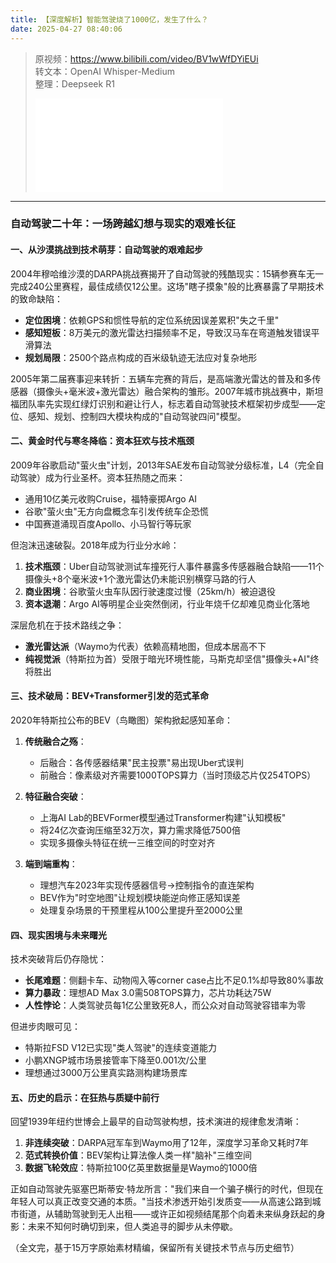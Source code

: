 ```yaml
---
title: 【深度解析】智能驾驶烧了1000亿，发生了什么？
date: 2025-04-27 08:40:06
---
```


> 原视频：https://www.bilibili.com/video/BV1wWfDYiEUi<br>转文本：OpenAI Whisper-Medium<br>整理：Deepseek R1
>
> <iframe src="//player.bilibili.com/player.html?bvid=BV1wWfDYiEUi&autoplay=0" scrolling="no" border="0" frameborder="no" framespacing="0" allowfullscreen="true"></iframe>

---

### 自动驾驶二十年：一场跨越幻想与现实的艰难长征

#### 一、从沙漠挑战到技术萌芽：自动驾驶的艰难起步
2004年穆哈维沙漠的DARPA挑战赛揭开了自动驾驶的残酷现实：15辆参赛车无一完成240公里赛程，最佳成绩仅12公里。这场"瞎子摸象"般的比赛暴露了早期技术的致命缺陷：
- **定位困境**：依赖GPS和惯性导航的定位系统因误差累积"失之千里"
- **感知短板**：8万美元的激光雷达扫描频率不足，导致汉马车在弯道触发错误平滑算法
- **规划局限**：2500个路点构成的百米级轨迹无法应对复杂地形

2005年第二届赛事迎来转折：五辆车完赛的背后，是高端激光雷达的普及和多传感器（摄像头+毫米波+激光雷达）融合架构的雏形。2007年城市挑战赛中，斯坦福团队率先实现红绿灯识别和避让行人，标志着自动驾驶技术框架初步成型——定位、感知、规划、控制四大模块构成的"自动驾驶四问"模型。

#### 二、黄金时代与寒冬降临：资本狂欢与技术瓶颈
2009年谷歌启动"萤火虫"计划，2013年SAE发布自动驾驶分级标准，L4（完全自动驾驶）成为行业圣杯。资本狂热随之而来：
- 通用10亿美元收购Cruise，福特豪掷Argo AI
- 谷歌"萤火虫"无方向盘概念车引发传统车企恐慌
- 中国赛道涌现百度Apollo、小马智行等玩家

但泡沫迅速破裂。2018年成为行业分水岭：
1. **技术瓶颈**：Uber自动驾驶测试车撞死行人事件暴露多传感器融合缺陷——11个摄像头+8个毫米波+1个激光雷达仍未能识别横穿马路的行人
2. **商业困境**：谷歌萤火虫车队因行驶速度过慢（25km/h）被迫退役
3. **资本退潮**：Argo AI等明星企业突然倒闭，行业年烧千亿却难见商业化落地

深层危机在于技术路线之争：
- **激光雷达派**（Waymo为代表）依赖高精地图，但成本居高不下
- **纯视觉派**（特斯拉为首）受限于暗光环境性能，马斯克却坚信"摄像头+AI"终将胜出

#### 三、技术破局：BEV+Transformer引发的范式革命
2020年特斯拉公布的BEV（鸟瞰图）架构掀起感知革命：
1. **传统融合之殇**：
   - 后融合：各传感器结果"民主投票"易出现Uber式误判
   - 前融合：像素级对齐需要1000TOPS算力（当时顶级芯片仅254TOPS）

2. **特征融合突破**：
   - 上海AI Lab的BEVFormer模型通过Transformer构建"认知模板"
   - 将24亿次查询压缩至32万次，算力需求降低7500倍
   - 实现多摄像头特征在统一三维空间的时空对齐

3. **端到端重构**：
   - 理想汽车2023年实现传感器信号→控制指令的直连架构
   - BEV作为"时空地图"让规划模块能逆向修正感知误差
   - 处理复杂场景的干预里程从100公里提升至2000公里

#### 四、现实困境与未来曙光
技术突破背后仍存隐忧：
- **长尾难题**：侧翻卡车、动物闯入等corner case占比不足0.1%却导致80%事故
- **算力暴政**：理想AD Max 3.0需508TOPS算力，芯片功耗达75W
- **人性悖论**：人类驾驶员每1亿公里致死8人，而公众对自动驾驶容错率为零

但进步肉眼可见：
- 特斯拉FSD V12已实现"类人驾驶"的连续变道能力
- 小鹏XNGP城市场景接管率下降至0.001次/公里
- 理想通过3000万公里真实路测构建场景库

#### 五、历史的启示：在狂热与质疑中前行
回望1939年纽约世博会上最早的自动驾驶构想，技术演进的规律愈发清晰：
1. **非连续突破**：DARPA冠军车到Waymo用了12年，深度学习革命又耗时7年
2. **范式转换价值**：BEV架构让算法像人类一样"脑补"三维空间
3. **数据飞轮效应**：特斯拉100亿英里数据量是Waymo的1000倍

正如自动驾驶先驱塞巴斯蒂安·特龙所言："我们来自一个骗子横行的时代，但现在年轻人可以真正改变交通的本质。"当技术渗透开始引发质变——从高速公路到城市街道，从辅助驾驶到无人出租——或许正如视频结尾那个向着未来纵身跃起的身影：未来不知何时确切到来，但人类追寻的脚步从未停歇。

（全文完，基于15万字原始素材精编，保留所有关键技术节点与历史细节）
